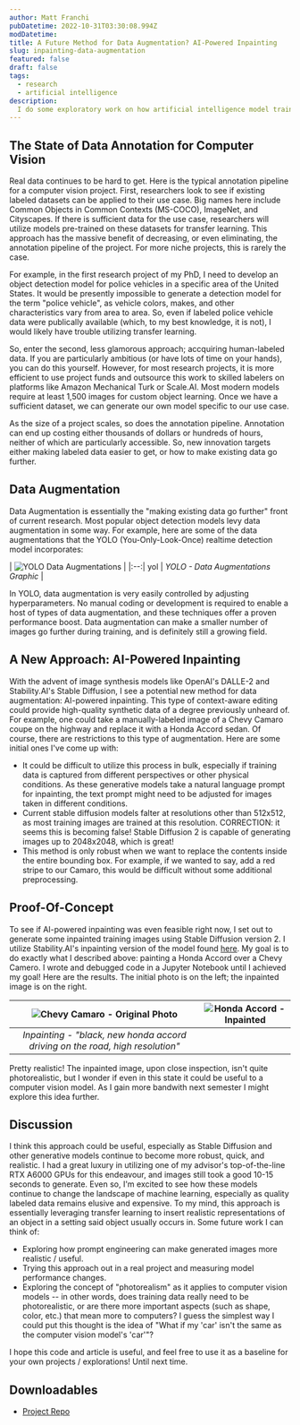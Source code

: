 ```yaml
---
author: Matt Franchi
pubDatetime: 2022-10-31T03:30:08.994Z
modDatetime:
title: A Future Method for Data Augmentation? AI-Powered Inpainting
slug: inpainting-data-augmentation
featured: false
draft: false
tags:
  - research
  - artificial intelligence
description:
  I do some exploratory work on how artificial intelligence model training data may be crafted using inpainting with generative AI models.
---
```


## The State of Data Annotation for Computer Vision
Real data continues to be hard to get. Here is the typical annotation pipeline for a computer vision project. First, researchers look to see if existing labeled datasets can be applied to their use case. Big names here include Common Objects in Common Contexts (MS-COCO), ImageNet, and Cityscapes. If there is sufficient data for the use case, researchers will utilize models pre-trained on these datasets for transfer learning. This approach has the massive benefit of decreasing, or even eliminating, the annotation pipeline of the project. For more niche projects, this is rarely the case. 

For example, in the first research project of my PhD, I need to develop an object detection model for police vehicles in a specific area of the United States. It would be presently impossible to generate a detection model for the term "police vehicle", as vehicle colors, makes, and other characteristics vary from area to area. So, even if labeled police vehicle data were publically available (which, to my best knowledge, it is not), I would likely have trouble utilizing transfer learning. 

So, enter the second, less glamorous approach; accquiring human-labeled data. If you are particularly ambitious (or have lots of time on your hands), you can do this yourself. However, for most research projects, it is more efficient to use project funds and outsource this work to skilled labelers on platforms like Amazon Mechanical Turk or Scale.AI. Most modern models require at least 1,500 images for custom object learning. Once we have a sufficient dataset, we can generate our own model specific to our use case. 

As the size of a project scales, so does the annotation pipeline. Annotation can end up costing either thousands of dollars or hundreds of hours, neither of which are particularly accessible. So, new innovation targets either making labeled data easier to get, or how to make existing data go further.

## Data Augmentation 
Data Augmentation is essentially the "making existing data go further" front of current research. Most popular object detection models levy data augmentation in some way. For example, here are some of the data augmentations that the YOLO (You-Only-Look-Once) realtime detection model incorporates:


| ![YOLO Data Augmentations](@assets/inpainting-data-augmentation/yolo-augmentation.png "YOLO Data Augmentations") | 
|:--:| yol
| *YOLO - Data Augmentations Graphic* |

In YOLO, data augmentation is very easily controlled by adjusting hyperparameters. No manual coding or development is required to enable a host of types of data augmentation, and these techniques offer a proven performance boost. Data augmentation can make a smaller number of images go further during training, and is definitely still a growing field. 

## A New Approach: AI-Powered Inpainting 
With the advent of image synthesis models like OpenAI's DALLE-2 and Stability.AI's Stable Diffusion, I see a potential new method for data augmentation: AI-powered inpainting. This type of context-aware editing could provide high-quality synthetic data of a degree previously unheard of. For example, one could take a manually-labeled image of a Chevy Camaro coupe on the highway and replace it with a Honda Accord sedan. Of course, there are restrictions to this type of augmentation. Here are some initial ones I've come up with: 

* It could be difficult to utilize this process in bulk, especially if training data is captured from different perspectives or other physical conditions. As these generative models take a natural language prompt for inpainting, the text prompt might need to be adjusted for images taken in different conditions. 
* Current stable diffusion models falter at resolutions other than 512x512, as most training images are trained at this resolution. CORRECTION: it seems this is becoming false! Stable Diffusion 2 is capable of generating images up to 2048x2048, which is great! 
* This method is only robust when we want to replace the contents inside the entire bounding box. For example, if we wanted to say, add a red stripe to our Camaro, this would be difficult without some additional preprocessing. 


## Proof-Of-Concept
To see if AI-powered inpainting was even feasible right now, I set out to generate some inpainted training images using Stable Diffusion version 2. I utilize Stability.AI's inpainting version of the model found [here](https://huggingface.co/stabilityai/stable-diffusion-inpainting). My goal is to do exactly what I described above: painting a Honda Accord over a Chevy Camero. I wrote and debugged code in a Jupyter Notebook until I achieved my goal! Here are the results. The initial photo is on the left; the inpainted image is on the right. 

| ![Chevy Camaro - Original Photo](@assets/inpainting-data-augmentation/chevy-camaro.png "Chevy Camaro") | ![Honda Accord - Inpainted](@assets/inpainting-data-augmentation/honda-accord.png "Inpainted Honda Accord") |
|:--:| :--: |
| *Inpainting - "black, new honda accord driving on the road, high resolution"* ||

Pretty realistic! The inpainted image, upon close inspection, isn't quite photorealistic, but I wonder if even in this state it could be useful to a computer vision model. As I gain more bandwith next semester I might explore this idea further. 


## Discussion 
I think this approach could be useful, especially as Stable Diffusion and other generative models continue to become more robust, quick, and realistic. I had a great luxury in utilizing one of my advisor's top-of-the-line RTX A6000 GPUs for this endeavour, and images still took a good 10-15 seconds to generate. Even so, I'm excited to see how these models continue to change the landscape of machine learning, especially as quality labeled data remains elusive and expensive. To my mind, this approach is essentially leveraging transfer learning to insert realistic representations of an object in a setting said object usually occurs in. Some future work I can think of: 
* Exploring how prompt engineering can make generated images more realistic / useful. 
* Trying this approach out in a real project and measuring model performance changes. 
* Exploring the concept of "photorealism" as it applies to computer vision models -- in other words, does training data really need to be photorealistic, or are there more important aspects (such as shape, color, etc.) that mean more to computers? I guess the simplest way I could put this thought is the idea of "What if my 'car' isn't the same as the computer vision model's 'car'"? 

I hope this code and article is useful, and feel free to use it as a baseline for your own projects / explorations! Until next time. 


## Downloadables
* [Project Repo](https://github.com/mattwfranchi/InpaintingDataAugmentation)